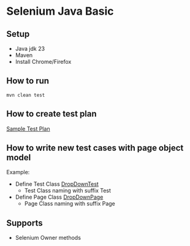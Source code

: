 # Selenium Java Basic

## Setup
- Java jdk 23
- Maven
- Install Chrome/Firefox

## How to run
```shell
mvn clean test
```

## How to create test plan
[Sample Test Plan](Sample-plan.xml)

## How to write new test cases with page object model
Example:
- Define Test Class [DropDownTest](./src/test/java/internet/DropdownTest.java)
  - Test Class naming with suffix Test
- Define Page Class [DropDownPage](./src/test/java/internet/pages/DropDownPage.java)
  - Page Class naming with suffix Page

## Supports
- Selenium Owner methods
